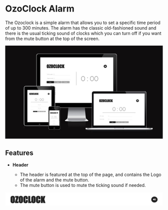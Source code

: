 # OzoClock Alarm

The Ozoclock is a simple alarm that allows you to set a specific time period of up to 300 minutes. The alarm has the classic old-fashioned sound and there is the usual ticking sound of clocks which you can turn off if you want from the mute button at the top of the screen.

![Mockup](assets/images/mock-up.jpg)

## Features 

- __Header__

    - The header is featured at the top of the page, and contains the Logo of the alarm and the mute button.
    - The mute button is used to mute the ticking sound if needed.

![Header](assets/images/header.jpg)

